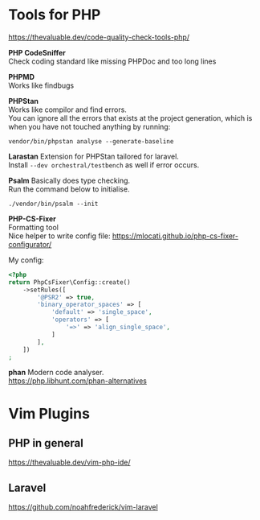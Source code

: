 # Tools for PHP
https://thevaluable.dev/code-quality-check-tools-php/

**PHP CodeSniffer**  
Check coding standard like missing PHPDoc and too long lines

**PHPMD**  
Works like findbugs

**PHPStan**  
Works like compilor and find errors.  
You can ignore all the errors that exists at the project generation, which is
when you have not touched anything by running:
```
vendor/bin/phpstan analyse --generate-baseline
```

**Larastan**
Extension for PHPStan tailored for laravel.  
Install `--dev orchestral/testbench` as well if error occurs.

**Psalm**
Basically does type checking.  
Run the command below to initialise.  
```
./vendor/bin/psalm --init
```

**PHP-CS-Fixer**  
Formatting tool  
Nice helper to write config file:
https://mlocati.github.io/php-cs-fixer-configurator/  

My config:
```php
<?php
return PhpCsFixer\Config::create()
    ->setRules([
        '@PSR2' => true,
        'binary_operator_spaces' => [
            'default' => 'single_space',
            'operators' => [
                '=>' => 'align_single_space',
            ]
        ],
    ])
;
```


**phan**
Modern code analyser.  
https://php.libhunt.com/phan-alternatives

# Vim Plugins
## PHP in general
https://thevaluable.dev/vim-php-ide/

## Laravel
https://github.com/noahfrederick/vim-laravel
